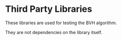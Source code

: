 Third Party Libraries
=====================

These libraries are used for testing the BVH algorithm.

They are not dependencies on the library itself.
